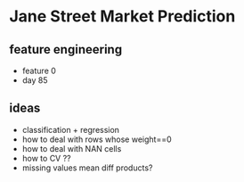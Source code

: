 # Jane Street Market Prediction

## feature engineering
- feature 0
- day 85

## ideas
- classification + regression
- how to deal with rows whose weight==0
- how to deal with NAN cells
- how to CV ??
- missing values mean diff products?
